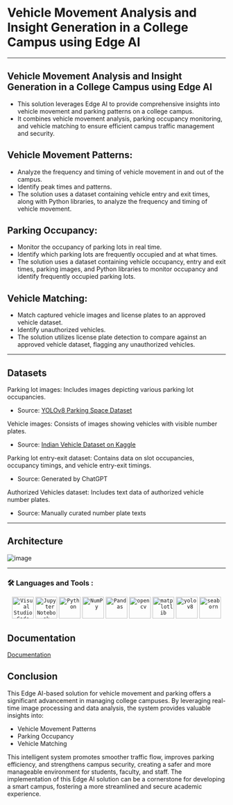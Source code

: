 
# Vehicle Movement Analysis and Insight Generation in a College Campus using Edge AI
---

## Vehicle Movement Analysis and Insight Generation in a College Campus using Edge AI
- This solution leverages Edge AI to provide comprehensive insights into vehicle movement and parking patterns on a college campus. 
- It combines vehicle movement analysis, parking occupancy monitoring, and vehicle matching to ensure efficient campus traffic management and security.

## Vehicle Movement Patterns:
- Analyze the frequency and timing of vehicle movement in and out of the campus. 
- Identify peak times and patterns. 
- The solution uses a dataset containing vehicle entry and exit times, along with Python libraries, to analyze the frequency and timing of vehicle movement.

## Parking Occupancy:
- Monitor the occupancy of parking lots in real time. 
- Identify which parking lots are frequently occupied and at what times. 
- The solution uses a dataset containing vehicle occupancy, entry and exit times, parking images, and Python libraries to monitor occupancy and identify frequently occupied parking lots.

## Vehicle Matching:
- Match captured vehicle images and license plates to an approved vehicle dataset. 
- Identify unauthorized vehicles. 
- The solution utilizes license plate detection to compare against an approved vehicle dataset, flagging any unauthorized vehicles.

---

## Datasets
Parking lot images: Includes images depicting various parking lot occupancies.
- Source: [YOLOv8 Parking Space Dataset](https://github.com/freedomwebtech/yolov8parkingspace)

Vehicle images: Consists of images showing vehicles with visible number plates.
- Source: [Indian Vehicle Dataset on Kaggle](https://www.kaggle.com/datasets/saisirishan/indian-vehicle-dataset)

Parking lot entry-exit dataset: Contains data on slot occupancies, occupancy timings, and vehicle entry-exit timings.
- Source: Generated by ChatGPT

Authorized Vehicles dataset: Includes text data of authorized vehicle number plates.
- Source: Manually curated number plate texts
---
## Architecture

![image](https://github.com/user-attachments/assets/517489b1-243f-4713-99aa-e7dd94899ff8)

---

### :hammer_and_wrench: Languages and Tools :

<div align="center">
	<code><img width="50" src="https://user-images.githubusercontent.com/25181517/192108891-d86b6220-e232-423a-bf5f-90903e6887c3.png" alt="Visual Studio Code" title="Visual Studio Code"/></code>
	<code><img width="50" src="https://user-images.githubusercontent.com/25181517/183914128-3fc88b4a-4ac1-40e6-9443-9a30182379b7.png" alt="Jupyter Notebook" title="Jupyter Notebook"/></code>
	<code><img width="50" src="https://user-images.githubusercontent.com/25181517/183423507-c056a6f9-1ba8-4312-a350-19bcbc5a8697.png" alt="Python" title="Python"/></code>
	<code><img width="50" src="https://github.com/marwin1991/profile-technology-icons/assets/76012086/4ec200c2-acdf-4c42-b419-cd49cba3d09f" alt="NumPy" title="NumPy"/></code>
	<code><img width="50" src="https://github.com/marwin1991/profile-technology-icons/assets/76012086/24b02d77-2f28-43c7-b5d6-e15e3395851b" alt="Pandas" title="Pandas"/></code>
  <code><img src="https://cdn.jsdelivr.net/gh/devicons/devicon@latest/icons/opencv/opencv-original-wordmark.svg" width="50" height="50" alt="opencv" title="OpenCV"/></code>
  <code><img src="https://cdn.jsdelivr.net/gh/devicons/devicon@latest/icons/matplotlib/matplotlib-original-wordmark.svg" width="50" height="50" title="Matplotlib" alt="matplotlib"/></code>
	<code><img src="https://yolov8.org/wp-content/uploads/2024/01/YOLOv8.png" width="50" height="50" title="YOLOv8" alt="yolov8"/></code>
	<code><img src="https://seaborn.pydata.org/_images/logo-tall-lightbg.svg" width="50" height="50" title="Seaborn" alt="seaborn"/></code>
</div>

## Documentation

[Documentation](https://docs.google.com/presentation/d/1bxiBue2fkccM5yMW0nbzgCCmkxyvaRhaB-rsZits_vc/edit?usp=sharing)

## Conclusion

This Edge AI-based solution for vehicle movement and parking offers a significant advancement in managing college campuses. By leveraging real-time image processing and data analysis, the system provides valuable insights into:
- Vehicle Movement Patterns
- Parking Occupancy
- Vehicle Matching

This intelligent system promotes smoother traffic flow, improves parking efficiency, and strengthens campus security, creating a safer and more manageable environment for students, faculty, and staff. The implementation of this Edge AI solution can be a cornerstone for developing a smart campus, fostering a more streamlined and secure academic experience.
